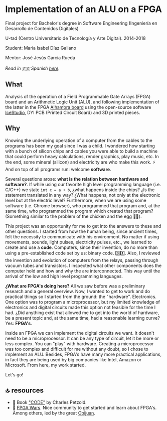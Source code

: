 # Implementation of an ALU on a FPGA
Final project for Bachelor's degree in Software Engineering (Ingeniería en Desarrollo de Contenidos Digitales)

U-tad (Centro Universitario de Tecnología y Arte Digital). 2014-2018

Student: María Isabel Díaz Galiano

Mentor: José Jesús García Rueda
<br/><br/>
*Read in 🇪🇸 Spanish [here](https://github.com/minicatsCB/FPGA/blob/master/README.es.md).*

## What
Analysis of the operation of a Field Programmable Gate Arrays (FPGA) board and an Arithmetic Logic Unit (ALU), and following implementation of the latter in the FPGA [Alhambra board](https://alhambrabits.com/alhambra/) using the open-source software [IceStudio](https://github.com/FPGAwars/icestudio), DYI PCB (Printed Circuit Board) and 3D printed pieces.

## Why
Knowing the underlying operation of a computer from the cables to the programs has been my goal since I was a child. I wondered how starting with a bunch of silicon chips and cables you were able to build a machine that could perform heavy calculations, render graphics, play music, etc. In the end, some mineral (silicon) and electricity are who make this work. ⚡ And on top of all programs run: welcome **software**.

Several questions arose: **what is the relation between hardware and software?**. If while using our favorite high level programming language (i.e. C/C++) we state `int c = a + b`, ¿what happens inside the chips? ¿Is the statement translated in any way? ¿What happens, not only at the electronic level but at the electric level? Furthermore, when we are using some software (i.e. Chrome browser), who programmed that program and, at the same time, who programmed the program which created that program? (Something similar to the problem of the chicken and the egg 🥚🐔).

This project was an opportunity for me to get into the answers to these and other questions. I started from how the human being, since ancient times, felt the necessity to communicate with his environment. No matter if using movements, sounds, light pulses, electricity pulses, etc., we learned to create and use a **code**. Computers, since their invention, do no more than using a pre-established code set by us: binary code. 0️⃣1️⃣. Also, I reviewed the invention and evolution of computers from the relays, passing through vacuum tubes and transistors. I inspected what other components does the computer hold and how and why the are interconnected. This way until the arrival of the low and high level programming languages.

**¿What are FPGA's doing here?** All we saw before was a preliminary research and a general overview. Now, I wanted to get to work and do practical things so I started from the ground: the "hardware". Electronics. One option was to program a microprocessor, but my limited knowledge of electronics and digital circuits made this option not feasible for the time I had. ¿Did anything exist that allowed me to get into the world of hardware, be a present topic and, at the same time, had a reasonable learning curve? Yes: **FPGA's**.

Inside an FPGA we can implement the digital circuits we want. It doesn't need to be a microprocessor. It can be any type of circuit, let it be more or less complex. You can "play" with hardware. Creating a microprocessor was too complex and difficult for me without any doubt, so I chose to implement an ALU. Besides, FPGA's have many more practical applications, in fact they are being used by big companies like Intel, Amazon or Microsoft. From here, my work started.

Let's go!

## 🔝 resources
- 📖 Book ["CODE"](https://www.amazon.com/Code-Language-Computer-Hardware-Software/dp/0735611319) by Charles Petzold.
- 🔗 [FPGA Wars](http://fpgawars.github.io/). Nice community to get started and learn about FPGA's. Among others, led by the great [Obijuan](https://github.com/Obijuan).
